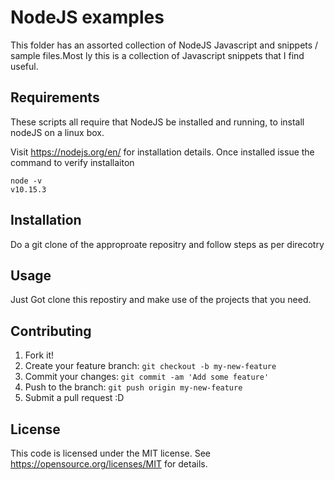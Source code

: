 # NodeJS  examples 
This folder has an assorted collection of NodeJS Javascript and snippets / sample files.Most
ly this is a collection of Javascript snippets that I find useful.

## Requirements

These scripts all require that NodeJS be installed and running, to install nodeJS on a linux box.

Visit https://nodejs.org/en/   for installation details.  Once installed issue the command to verify installaiton

```
node -v 
v10.15.3
```


## Installation

Do a git clone of the approproate repositry and follow steps as per direcotry


## Usage

Just Got clone this repostiry and make use of the projects that you need.


## Contributing
1. Fork it!
2. Create your feature branch: `git checkout -b my-new-feature`
3. Commit your changes: `git commit -am 'Add some feature'`
4. Push to the branch: `git push origin my-new-feature`
5. Submit a pull request :D

## License
This code  is licensed under the MIT license. See https://opensource.org/licenses/MIT  for details.

